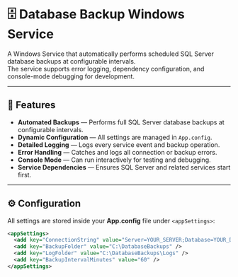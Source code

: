 # 🗄️ Database Backup Windows Service

A Windows Service that automatically performs scheduled SQL Server database backups at configurable intervals.  
The service supports error logging, dependency configuration, and console-mode debugging for development.

---

## 🚀 Features

- **Automated Backups** — Performs full SQL Server database backups at configurable intervals.  
- **Dynamic Configuration** — All settings are managed in `App.config`.  
- **Detailed Logging** — Logs every service event and backup operation.  
- **Error Handling** — Catches and logs all connection or backup errors.  
- **Console Mode** — Can run interactively for testing and debugging.  
- **Service Dependencies** — Ensures SQL Server and related services start first.  

---

## ⚙️ Configuration

All settings are stored inside your **App.config** file under `<appSettings>`:

```xml
<appSettings>
  <add key="ConnectionString" value="Server=YOUR_SERVER;Database=YOUR_DATABASE;Integrated Security=True;" />
  <add key="BackupFolder" value="C:\DatabaseBackups" />
  <add key="LogFolder" value="C:\DatabaseBackups\Logs" />
  <add key="BackupIntervalMinutes" value="60" />
</appSettings>

